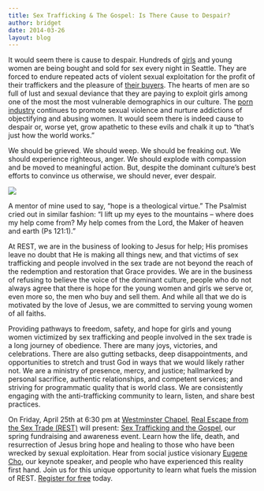 ```yaml
---
title: Sex Trafficking & The Gospel: Is There Cause to Despair?
author: bridget
date: 2014-03-26
layout: blog
---
```


It would seem there is cause to despair. Hundreds of [girls](http://iwantrest.com/2013/09/17/10-things-you-might-not-know-about-women-being-sold-for-sex/) and young women are being bought and sold for sex every night in Seattle. They are forced to endure repeated acts of violent sexual exploitation for the profit of their traffickers and the pleasure of [their buyers](http://iwantrest.com/2013/04/30/ten-things-you-might-not-know-about-men-who-buy-sex/). The hearts of men are so full of lust and sexual deviance that they are paying to exploit girls among one of the most the most vulnerable demographics in our culture. The [porn industry](http://iwantrest.com/2013/12/10/10-things-you-might-not-know-about-porn/) continues to promote sexual violence and nurture addictions of objectifying and abusing women. It would seem there is indeed cause to despair or, worse yet, grow apathetic to these evils and chalk it up to “that’s just how the world works.”

We should be grieved. We should weep. We should be freaking out. We should experience righteous, anger. We should explode with compassion and be moved to meaningful action. But, despite the dominant culture’s best efforts to convince us otherwise, we should never, ever despair.

![](http://stopbuyinggirls.com/uploads/ST-G-Square-2.png)

A mentor of mine used to say, “hope is a theological virtue.” The Psalmist cried out in similar fashion: “I lift up my eyes to the mountains – where does my help come from? My help comes from the Lord, the Maker of heaven and earth (Ps 121:1).”

At REST, we are in the business of looking to Jesus for help; His promises leave no doubt that He is making all things new, and that victims of sex trafficking and people involved in the sex trade are not beyond the reach of the redemption and restoration that Grace provides. We are in the business of refusing to believe the voice of the dominant culture, people who do not always agree that there is hope for the young women and girls we serve or, even more so, the men who buy and sell them. And while all that we do is motivated by the love of Jesus, we are committed to serving young women of all faiths.

Providing pathways to freedom, safety, and hope for girls and young women victimized by sex trafficking and people involved in the sex trade is a long journey of obedience. There are many joys, victories, and celebrations. There are also gutting setbacks, deep disappointments, and opportunities to stretch and trust God in ways that we would likely rather not. We are a ministry of presence, mercy, and justice; hallmarked by personal sacrifice, authentic relationships, and competent services; and striving for programmatic quality that is world class. We are consistently engaging with the anti-trafficking community to learn, listen, and share best practices.

On Friday, April 25th at 6:30 pm at [Westminster Chapel](http://www.westminster.org/), [Real Escape from the Sex Trade (REST)](http://iwantrest.com/about/) will present: [Sex Trafficking and the Gospel](https://www.facebook.com/events/228401017351545/), our spring fundraising and awareness event. Learn how the life, death, and resurrection of Jesus bring hope and healing to those who have been wrecked by sexual exploitation. Hear from social justice visionary [Eugene Cho](https://www.facebook.com/eugenecho?fref=ts), our keynote speaker, and people who have experienced this reality first hand. Join us for this unique opportunity to learn what fuels the mission of REST. [Register for free](https://www.facebook.com/events/228401017351545/) today.